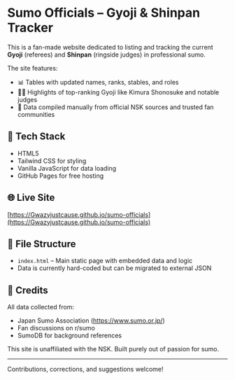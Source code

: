 # Sumo Officials – Gyoji & Shinpan Tracker

This is a fan-made website dedicated to listing and tracking the current **Gyoji** (referees) and **Shinpan** (ringside judges) in professional sumo.

The site features:
- 📊 Tables with updated names, ranks, stables, and roles
- 🧑‍⚖️ Highlights of top-ranking Gyoji like Kimura Shonosuke and notable judges
- 🎌 Data compiled manually from official NSK sources and trusted fan communities

## 🔧 Tech Stack
- HTML5
- Tailwind CSS for styling
- Vanilla JavaScript for data loading
- GitHub Pages for free hosting

## 🌐 Live Site
[https://Gwazyjustcause.github.io/sumo-officials](https://Gwazyjustcause.github.io/sumo-officials)

## 📁 File Structure
- `index.html` – Main static page with embedded data and logic
- Data is currently hard-coded but can be migrated to external JSON

## 📌 Credits
All data collected from:
- Japan Sumo Association (https://www.sumo.or.jp/)
- Fan discussions on r/sumo
- SumoDB for background references

This site is unaffiliated with the NSK. Built purely out of passion for sumo.

---

Contributions, corrections, and suggestions welcome!
